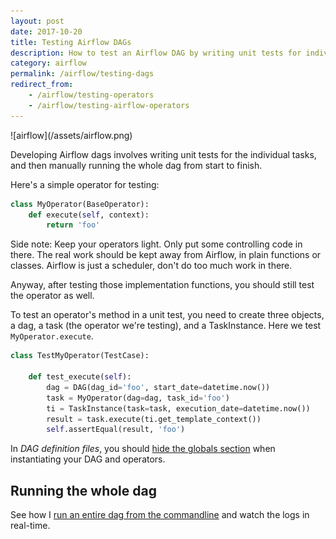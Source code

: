 ```yaml
---
layout: post
date: 2017-10-20
title: Testing Airflow DAGs
description: How to test an Airflow DAG by writing unit tests for individual operators.
category: airflow
permalink: /airflow/testing-dags
redirect_from:
    - /airflow/testing-operators
    - /airflow/testing-airflow-operators
---
```

<div class="wide-logos" markdown="1">
![airflow](/assets/airflow.png)
</div>

Developing Airflow dags involves writing unit tests for the individual tasks,
and then manually running the whole dag from start to finish.

Here's a simple operator for testing:

```python
class MyOperator(BaseOperator):
    def execute(self, context):
        return 'foo'
```

Side note: Keep your operators light. Only put some controlling code in there.
The real work should be kept away from Airflow, in plain functions or classes.
Airflow is just a scheduler, don't do too much work in there.

Anyway, after testing those implementation functions, you should still test the
operator as well.

To test an operator's method in a unit test, you need to create three objects,
a dag, a task (the operator we're testing), and a TaskInstance. Here we test
`MyOperator.execute`.

```python
class TestMyOperator(TestCase):

    def test_execute(self):
        dag = DAG(dag_id='foo', start_date=datetime.now())
        task = MyOperator(dag=dag, task_id='foo')
        ti = TaskInstance(task=task, execution_date=datetime.now())
        result = task.execute(ti.get_template_context())
        self.assertEqual(result, 'foo')
```

In _DAG definition files_, you should [hide the globals
section](/airflow/hide-globals-in-dag-definition-file) when instantiating your
DAG and operators.


## Running the whole dag

See how I [run an entire dag from the
commandline](/airflow/run-dag-and-watch-logs) and watch the logs in real-time.
